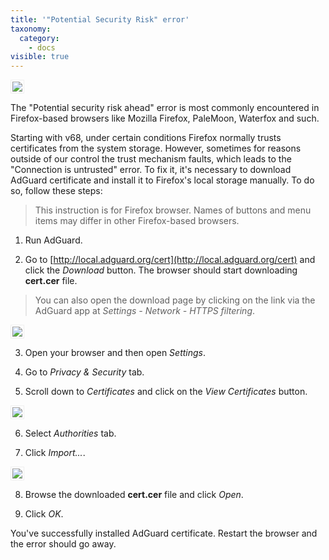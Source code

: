 ```yaml
---
title: '"Potential Security Risk" error'
taxonomy:
  category:
    - docs
visible: true
---
```


<img src="https://cdn.adguard.com/public/Adguard/kb/en/certificate/cert_error_en.png" style="border: 1px solid #efefef; padding: 2px; max-width: 700px;" />

The "Potential security risk ahead" error is most commonly encountered in Firefox-based browsers like Mozilla Firefox, PaleMoon, Waterfox and such.

Starting with v68, under certain conditions Firefox normally trusts certificates from the system storage. However, sometimes for reasons outside of our control the trust mechanism faults, which leads to the "Connection is untrusted" error. To fix it, it's necessary to download AdGuard certificate and install it to Firefox's local storage manually. To do so, follow these steps:

> This instruction is for Firefox browser. Names of buttons and menu items may differ in other Firefox-based browsers.

1. Run AdGuard.

2. Go to [http://local.adguard.org/cert](http://local.adguard.org/cert) and click the _Download_ button. The browser should start downloading **cert.cer** file.

> You can also open the download page by clicking on the link via the AdGuard app at _Settings - Network - HTTPS filtering_.

<img src="https://cdn.adguard.com/public/Adguard/kb/en/certificate/cert_win_en.png" style="border: 1px solid #efefef; padding: 2px; max-width: 500px;" />

3. Open your browser and then open _Settings_.

4. Go to _Privacy & Security_ tab.

5. Scroll down to _Certificates_ and click on the _View Certificates_ button.

<img src="https://cdn.adguard.com/public/Adguard/kb/en/certificate/cert_settings_en.png" style="border: 1px solid #efefef; padding: 2px; max-width: 700px;" />

6. Select _Authorities_ tab.

7. Click _Import..._.

<img src="https://cdn.adguard.com/public/Adguard/kb/en/certificate/cert_import_en.png" style="border: 1px solid #efefef; padding: 2px; max-width: 500px;" />

8. Browse the downloaded **cert.cer** file and click _Open_.

9. Click _OK_.

You've successfully installed AdGuard certificate. Restart the browser and the error should go away.
